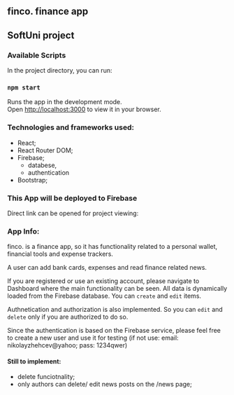 ## finco. finance app

## SoftUni project

### Available Scripts

In the project directory, you can run:

### `npm start`

Runs the app in the development mode.\
Open [http://localhost:3000](http://localhost:3000) to view it in your browser.

### Technologies and frameworks used:

- React;
- React Router DOM;
- Firebase;
    + databese,
    + authentication
- Bootstrap;

### This App will be deployed to Firebase

Direct link can be opened for project viewing:

### App Info:

finco. is a finance app, so it has functionality related to a personal wallet, financial tools and expense trackers.

A user can add bank cards, expenses and read finance related news.

If you are registered or use an existing account, please navigate to Dashboard where the main functionality can be seen. All data is dynamically loaded from the Firebase database. You can `create` and `edit` items.

Authnetication and authorization is also implemented. So you can `edit` and `delete` only if you are authorized to do so.

Since the authentication is based on the Firebase service, please feel free to create a new user and use it for testing (if not use:  email: nikolayzhehcev@yahoo; pass: 1234qwer)

#### Still to implement:
- delete funciotnality;
- only authors can delete/ edit news posts on the /news page;